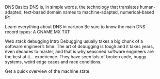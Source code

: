 DNS
Basics
DNS is, in simple words, the technology that translates human-adapted, text-based domain names to machine-adapted, numerical-based IP:

Learn everything about DNS in cartoon
Be sure to know the main DNS record types:
A
CNAME
MX
TXT

Web stack debugging
Intro
Debugging usually takes a big chunk of a software engineer’s time. The art of debugging is tough and it takes years, even decades to master, and that is why seasoned software engineers are the best at it… experience. They have seen lots of broken code, buggy systems, weird edge cases and race conditions.

Get a quick overview of the machine state
